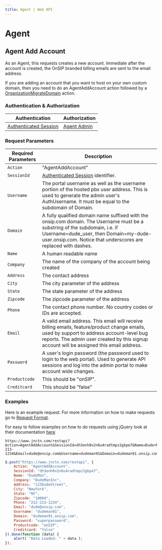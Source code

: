 ```yaml
---
title: Agent | Web API
---
```


# Agent

## Agent Add Account

As an Agent, this requests creates a new account.  Immediate after the account is created, the OnSIP branded billing emails are sent to the email address.

If you are adding an account that you want to host on your own custom domain, then you need to do an AgentAddAccount action followed by a [OrganizationMigrateDomain](../Organizations/#organization-migrate-domain) action.

### Authentication & Authorization

Authentication | Authorization
-|-
[Authenticated Session](../Authentication/#session-create) | [Agent Admin](../#roles)

### Request Parameters

Required Parameters | Description
-|-
`Action` | "AgentAddAccount"
`SessionId` | [Authenticated Session](../Authentication/#session-create) identifier.
`Username` | The portal username as well as the username portion of the hosted pbx user address.  This is used to generate the admin user's AuthUsername.  It must be equal to the subdomain of Domain.
`Domain` | A fully qualified domain name suffixed with the onsip.com domain. The Username must be a substring of the subdomain, i.e. if Username=dude_user, then Domain=my-dude-user.onsip.com. Notice that underscores are replaced with dashes.
`Name` | A human readable name
`Company` | The name of the company of the account being created
`Address` | The contact address
`City` | The city parameter of the address
`State` | The state parameter of the address
`Zipcode` | The zipcode parameter of the address
`Phone` | The contact phone number.  No country codes or IDs are accepted.
`Email` | A valid email address.  This email will receive billing emails, feature/product change emails, used by support to address account-level bug reports.  The admin user created by this signup account will be assigned this email address.
`Password` | A user's login password (the password used to login to the web portal).  Used to generate API sessions and log into the admin portal to make account wide changes.
`Productcode` | This should be "onSIP".
`Creditcard` | This should be "false"


### Examples

Here is an example request.  For more information on how to make requests go to [Request Format](../#request-format).

For easy to follow examples on how to do requests using jQuery look at their documentation [here](http://api.jquery.com/jQuery.post/)

~~~
https://www.jnctn.com/restapi?Action=AgentAddAccount&SessionId=dh3enh0v2n6u4radtmpz2gkpe7&Name=Dude+Man&Company=Dude+Man+Inc.&Address=123+Dude+Street&City=New+York&State=NY&Zipcode=10004&Phone=212-213-1234&Email=dude@onsip.com&Username=dudeman91&Domain=dudeman91.onsip.com&Password=superpassword&Productcode=onSIP&Creditcard=false
~~~

~~~ javascript
$.post("https://www.jnctn.com/restapi", {
    Action: "AgentAddAccount",
    SessionId: "dh3enh0v2n6u4radtmpz2gkpe7",
    Name: "DudeMan",
    Company: "DudeManInc",
    Address: "123DudeStreet",
    City: "NewYork",
    State: "NY",
    Zipcode: "10004",
    Phone: "212-213-1234",
    Email: "dude@onsip.com",
    Username: "dudeman91",
    Domain: "dudeman91.onsip.com",
    Password: "superpassword",
    Productcode: "onSIP",
    Creditcard: "false"
}).done(function (data) {
    alert( "Data Loaded: " + data );
});
~~~
